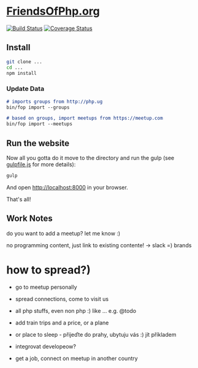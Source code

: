 # [FriendsOfPhp.org](https://www.friendsofphp.org)

[![Build Status](https://img.shields.io/travis/TomasVotruba/friendsofphp.org/master.svg?style=flat-square)](https://travis-ci.org/TomasVotruba/friendsofphp.org)
[![Coverage Status](https://img.shields.io/coveralls/TomasVotruba/friendsofphp.org/master.svg?style=flat-square)](https://coveralls.io/github/TomasVotruba/friendsofphp.org?branch=master)

## Install

```sh
git clone ...
cd ...
npm install
```

### Update Data

```markdown
# imports groups from http://php.ug
bin/fop import --groups 

# based on groups, import meetups from https://meetup.com
bin/fop import --meetups
```

## Run the website

Now all you gotta do it move to the directory and run the gulp (see [gulpfile.js](/gulpfile.js) for more details):

```sh
gulp
```

And open [http://localhost:8000](localhost:8000) in your browser.

That's all!


## Work Notes

do you want to add a meetup? let me know :)

no programming content, just link to existing contente! -> slack =)
brands


# how to spread?)

- go to meetup personally
- spread connections, come to visit us
- all php stuffs, even non php :) like ... e.g. @todo
- add train trips and a price, or a plane
- or place to sleep - přijeďte do prahy, ubytuju vás :) jít příkladem

- integrovat developeow?
- get a job, connect on meetup in another country
